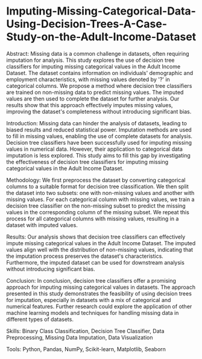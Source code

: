 # Imputing-Missing-Categorical-Data-Using-Decision-Trees-A-Case-Study-on-the-Adult-Income-Dataset

Abstract:
Missing data is a common challenge in datasets, often requiring imputation for analysis. This study explores the use of decision tree classifiers for imputing missing categorical values in the Adult Income Dataset. The dataset contains information on individuals' demographic and employment characteristics, with missing values denoted by '?' in categorical columns. We propose a method where decision tree classifiers are trained on non-missing data to predict missing values. The imputed values are then used to complete the dataset for further analysis. Our results show that this approach effectively imputes missing values, improving the dataset's completeness without introducing significant bias.

Introduction:
Missing data can hinder the analysis of datasets, leading to biased results and reduced statistical power. Imputation methods are used to fill in missing values, enabling the use of complete datasets for analysis. Decision tree classifiers have been successfully used for imputing missing values in numerical data. However, their application to categorical data imputation is less explored. This study aims to fill this gap by investigating the effectiveness of decision tree classifiers for imputing missing categorical values in the Adult Income Dataset.

Methodology:
We first preprocess the dataset by converting categorical columns to a suitable format for decision tree classification. We then split the dataset into two subsets: one with non-missing values and another with missing values. For each categorical column with missing values, we train a decision tree classifier on the non-missing subset to predict the missing values in the corresponding column of the missing subset. We repeat this process for all categorical columns with missing values, resulting in a dataset with imputed values.

Results:
Our analysis shows that decision tree classifiers can effectively impute missing categorical values in the Adult Income Dataset. The imputed values align well with the distribution of non-missing values, indicating that the imputation process preserves the dataset's characteristics. Furthermore, the imputed dataset can be used for downstream analysis without introducing significant bias.

Conclusion:
In conclusion, decision tree classifiers offer a promising approach for imputing missing categorical values in datasets. The approach presented in this study demonstrates the feasibility of using decision trees for imputation, especially in datasets with a mix of categorical and numerical features. Further research could explore the application of other machine learning models and techniques for handling missing data in different types of datasets.

Skills: Binary Class Classification, Decision Tree Classifier, Data Preprocessing, Missing Data Imputation, Data Visualization

Tools: Python, Pandas, NumPy, Scikit-learn, Matplotlib, Seaborn
